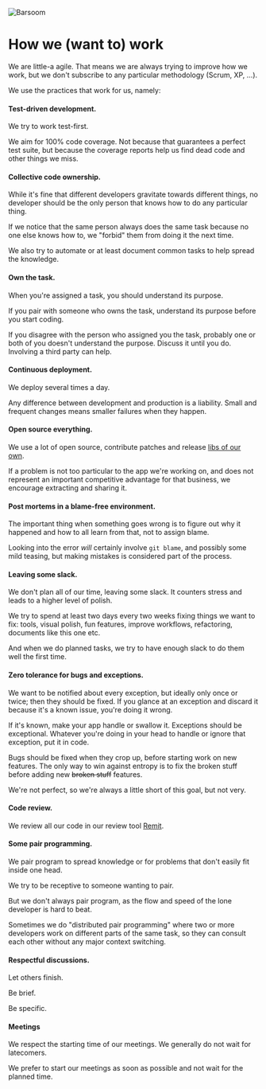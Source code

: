 ![Barsoom](http://barsoom.se/barsoom.png)

# How we (want to) work

We are little-a agile. That means we are always trying to improve how we work, but we don't subscribe to any particular methodology (Scrum, XP, …).

We use the practices that work for us, namely:

#### Test-driven development.

We try to work test-first.

We aim for 100% code coverage. Not because that guarantees a perfect test suite, but because the coverage reports help us find dead code and other things we miss.

#### Collective code ownership.

While it's fine that different developers gravitate towards different things, no developer should be the only person that knows how to do any particular thing.

If we notice that the same person always does the same task because no one else knows how to, we "forbid" them from doing it the next time.

We also try to automate or at least document common tasks to help spread the knowledge.

#### Own the task.

When you're assigned a task, you should understand its purpose.

If you pair with someone who owns the task, understand its purpose before you start coding.

If you disagree with the person who assigned you the task, probably one or both of you doesn't understand the purpose. Discuss it until you do. Involving a third party can help.

#### Continuous deployment.

We deploy several times a day.

Any difference between development and production is a liability. Small and frequent changes means smaller failures when they happen.

#### Open source everything.

We use a lot of open source, contribute patches and release [libs of our own](http://github.com/barsoom).

If a problem is not too particular to the app we're working on, and does not represent an important competitive advantage for that business, we encourage extracting and sharing it.

#### Post mortems in a blame-free environment.

The important thing when something goes wrong is to figure out why it happened and how to all learn from that, not to assign blame.

Looking into the error *will* certainly involve `git blame`, and possibly some mild teasing, but making mistakes is considered part of the process.

#### Leaving some slack.

We don't plan all of our time, leaving some slack. It counters stress and leads to a higher level of polish.

We try to spend at least two days every two weeks fixing things we want to fix: tools, visual polish, fun features, improve workflows, refactoring, documents like this one etc.

And when we do planned tasks, we try to have enough slack to do them well the first time.

#### Zero tolerance for bugs and exceptions.

We want to be notified about every exception, but ideally only once or twice; then they should be fixed. If you glance at an exception and discard it because it's a known issue, you're doing it wrong.

If it's known, make your app handle or swallow it. Exceptions should be exceptional. Whatever you're doing in your head to handle or ignore that exception, put it in code.

Bugs should be fixed when they crop up, before starting work on new features. The only way to win against entropy is to fix the broken stuff before adding new <strike>broken stuff</strike> features.

We're not perfect, so we're always a little short of this goal, but not very.

#### Code review.

We review all our code in our review tool [Remit](https://github.com/henrik/remit).

#### Some pair programming.

We pair program to spread knowledge or for problems that don't easily fit inside one head.

We try to be receptive to someone wanting to pair.

But we don't always pair program, as the flow and speed of the lone developer is hard to beat.

Sometimes we do "distributed pair programming" where two or more developers work on different parts of the same task, so they can consult each other without any major context switching.

#### Respectful discussions.

Let others finish.

Be brief.

Be specific.

#### Meetings

We respect the starting time of our meetings. We generally do not wait for latecomers.

We prefer to start our meetings as soon as possible and not wait for the planned time.
